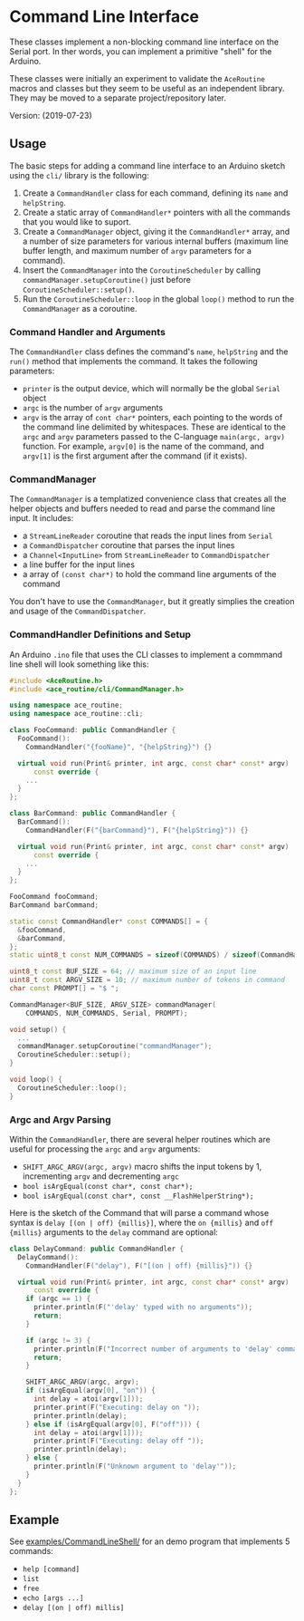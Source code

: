 # Command Line Interface

These classes implement a non-blocking command line interface on the Serial
port. In ther words, you can implement a primitive "shell" for the Arduino.

These classes were initially an experiment to validate the `AceRoutine` macros
and classes but they seem to be useful as an independent library. They may be
moved to a separate project/repository later.

Version: (2019-07-23)

## Usage

The basic steps for adding a command line interface to an Arduino sketch
using the `cli/` library is the following:

1. Create a `CommandHandler` class for each command, defining its
   `name` and `helpString`.
1. Create a static array of `CommandHandler*` pointers with all the commands
   that you would like to suport.
1. Create a `CommandManager` object, giving it the `CommandHandler*` array,
   and a number of size parameters for various internal buffers (maximum line
   buffer length, and maximum number of `argv` parameters for a command).
1. Insert the `CommandManager` into the `CoroutineScheduler` by calling
   `commandManager.setupCoroutine()` just before `CoroutineScheduler::setup()`.
1. Run the `CoroutineScheduler::loop` in the global `loop()` method to
   run the `CommandManager` as a coroutine.

### Command Handler and Arguments

The `CommandHandler` class defines the command's `name`, `helpString` and
the `run()` method that implements the command. It takes the following
parameters:

* `printer` is the output device, which will normally be the global `Serial`
  object
* `argc` is the number of `argv` arguments
* `argv` is the array of `cont char*` pointers, each pointing to the words
  of the command line delimited by whitespaces. These are identical to
  the `argc` and `argv` parameters passed to the C-language `main(argc, argv)`
  function. For example, `argv[0]` is the name of the command, and `argv[1]`
  is the first argument after the command (if it exists).

### CommandManager

The `CommandManager` is a templatized convenience class that creates all the
helper objects and buffers needed to read and parse the command line input.
It includes:

* a `StreamLineReader` coroutine that reads the input lines from `Serial`
* a `CommandDispatcher` coroutine that parses the input lines
* a `Channel<InputLine>` from `StreamLineReader` to `CommandDispatcher`
* a line buffer for the input lines
* a array of `(const char*)` to hold the command line arguments of the command

You don't have to use the `CommandManager`, but it greatly simplies the creation
and usage of the `CommandDispatcher`.

### CommandHandler Definitions and Setup

An Arduino `.ino` file that uses the CLI classes to implement a commmand line
shell will look something like this:

```C++
#include <AceRoutine.h>
#include <ace_routine/cli/CommandManager.h>

using namespace ace_routine;
using namespace ace_routine::cli;

class FooCommand: public CommandHandler {
  FooCommand():
    CommandHandler("{fooName}", "{helpString}") {}

  virtual void run(Print& printer, int argc, const char* const* argv)
      const override {
    ...
  }
};

class BarCommand: public CommandHandler {
  BarCommand():
    CommandHandler(F("{barCommand}"), F("{helpString}")) {}

  virtual void run(Print& printer, int argc, const char* const* argv)
      const override {
    ...
  }
};

FooCommand fooCommand;
BarCommand barCommand;

static const CommandHandler* const COMMANDS[] = {
  &fooCommand,
  &barCommand,
};
static uint8_t const NUM_COMMANDS = sizeof(COMMANDS) / sizeof(CommandHandler*);

uint8_t const BUF_SIZE = 64; // maximum size of an input line
uint8_t const ARGV_SIZE = 10; // maximum number of tokens in command
char const PROMPT[] = "$ ";

CommandManager<BUF_SIZE, ARGV_SIZE> commandManager(
    COMMANDS, NUM_COMMANDS, Serial, PROMPT);

void setup() {
  ...
  commandManager.setupCoroutine("commandManager");
  CoroutineScheduler::setup();
}

void loop() {
  CoroutineScheduler::loop();
}
```

### Argc and Argv Parsing

Within the `CommandHandler`, there are several helper routines which are useful
for processing the `argc` and `argv` arguments:

* `SHIFT_ARGC_ARGV(argc, argv)` macro shifts the input tokens by 1, incrementing
  `argv` and decrementing `argc`
* `bool isArgEqual(const char*, const char*);`
* `bool isArgEqual(const char*, const __FlashHelperString*);`

Here is the sketch of the Command that will parse a command whose syntax is
`delay [(on | off) {millis}]`, where the `on {millis}` and `off {millis}`
arguments to the `delay` command are optional:

```C++
class DelayCommand: public CommandHandler {
  DelayCommand():
    CommandHandler(F("delay"), F("[(on | off) {millis}")) {}

  virtual void run(Print& printer, int argc, const char* const* argv)
      const override {
    if (argc == 1) {
      printer.println(F("'delay' typed with no arguments"));
      return;
    }

    if (argc != 3) {
      printer.println(F("Incorrect number of arguments to 'delay' command"));
      return;
    }

    SHIFT_ARGC_ARGV(argc, argv);
    if (isArgEqual(argv[0], "on")) {
      int delay = atoi(argv[1]));
      printer.print(F("Executing: delay on "));
      printer.println(delay);
    } else if (isArgEqual(argv[0], F("off"))) {
      int delay = atoi(argv[1]));
      printer.print(F("Executing: delay off "));
      printer.println(delay);
    } else {
      printer.println(F("Unknown argument to 'delay'"));
    }
  }
};
```

## Example

See [examples/CommandLineShell/](../../../examples/CommandLineShell/)
for an demo program that implements 5 commands:

* `help [command]`
* `list`
* `free`
* `echo [args ...]`
* `delay [(on | off) millis]`

